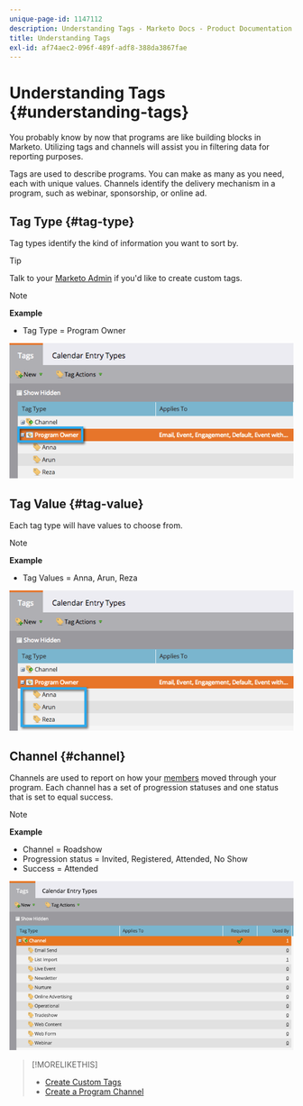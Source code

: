 ```yaml
---
unique-page-id: 1147112
description: Understanding Tags - Marketo Docs - Product Documentation
title: Understanding Tags
exl-id: af74aec2-096f-489f-adf8-388da3867fae
---
```

# Understanding Tags {#understanding-tags}

You probably know by now that programs are like building blocks in Marketo. Utilizing tags and channels will assist you in filtering data for reporting purposes.

Tags are used to describe programs. You can make as many as you need, each with unique values. Channels identify the delivery mechanism in a program, such as webinar, sponsorship, or online ad.

## Tag Type {#tag-type}

Tag types identify the kind of information you want to sort by.

>[!TIP]
>
>Talk to your [Marketo Admin](/help/marketo/product-docs/administration/tags/create-custom-tags.md) if you'd like to create custom tags.

>[!NOTE]
>
>**Example**
>
>* Tag Type = Program Owner

![](assets/image2014-9-17-15-3a12-3a46.png)

## Tag Value {#tag-value}

Each tag type will have values to choose from.

>[!NOTE]
>
>**Example**
>
>* Tag Values = Anna, Arun, Reza

![](assets/image2014-9-17-15-3a16-3a8.png)

## Channel {#channel}

Channels are used to report on how your [members](/help/marketo/product-docs/core-marketo-concepts/programs/creating-programs/understanding-program-membership.md) moved through your program. Each channel has a set of progression statuses and one status that is set to equal success.

>[!NOTE]
>
>**Example**
>
>* Channel = Roadshow
>* Progression status = Invited, Registered, Attended, No Show
>* Success = Attended

![](assets/image2015-2-5-16-3a57-3a59.png)

>[!MORELIKETHIS]
>
>* [Create Custom Tags](/help/marketo/product-docs/administration/tags/create-custom-tags.md)
>* [Create a Program Channel](/help/marketo/product-docs/administration/tags/create-a-program-channel.md)
